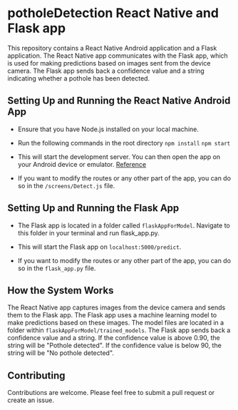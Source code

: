 # potholeDetection React Native and Flask app 

This repository contains a React Native Android application and a Flask application. The React Native app communicates with the Flask app, which is used for making predictions based on images sent from the device camera. The Flask app sends back a confidence value and a string indicating whether a pothole has been detected.  

## Setting Up and Running the React Native Android App 

- Ensure that you have Node.js installed on your local machine. 

- Run the following commands in the root directory
```npm install```
```npm start```

- This will start the development server. You can then open the app on your Android device or emulator. [Reference](https://reactnative.dev/docs/environment-setup) 

- If you want to modify the routes or any other part of the app, you can do so in the `/screens/Detect.js` file.
## Setting Up and Running the Flask App 

- The Flask app is located in a folder called `flaskAppForModel`. Navigate to this folder in your terminal and run flask_app.py.

- This will start the Flask app on `localhost:5000/predict`. 

- If you want to modify the routes or any other part of the app, you can do so in the `flask_app.py` file. 
## How the System Works 

The React Native app captures images from the device camera and sends them to the Flask app. The Flask app uses a machine learning model to make predictions based on these images. The model files are located in a folder within `flaskAppForModel/trained_models`. The Flask app sends back a confidence value and a string. If the confidence value is above 0.90, the string will be "Pothole detected". If the confidence value is below 90, the string will be "No pothole detected". 
## Contributing 

Contributions are welcome. Please feel free to submit a pull request or create an issue.